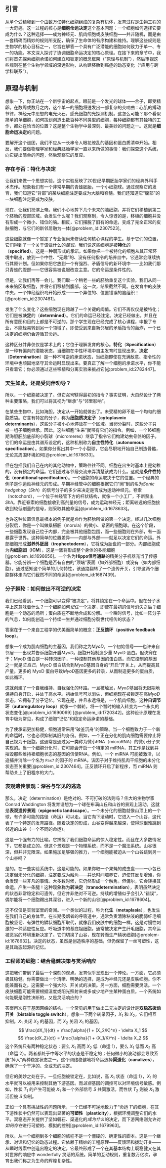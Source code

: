 ## 引言
从单个受精卵到一个由数万亿特化细胞组成的复杂有机体，发育过程是生物工程的一大奇迹。这一过程的核心是**细胞命运决定**这个基本问题：一个细胞如何选择它要成为什么？这种选择——成为神经元、肌肉细胞或皮肤细胞——并非随机，而是由一套精确而精妙的规则所支配，确保了生命体的有序构建和维持。理解这些规则是生物学的核心目标之一，它旨在解答一个具有广泛潜能的细胞如何致力于单一、专一的功能。本文深入探讨了协调细胞命运决定的核心原理。在接下来的章节中，我们将首先探索细胞承诺如何建立和锁定的概念框架（“原理与机制”），然后审视这些规则在整个生物学领域的深远影响，从构建胚胎到癌症的动态变化（“应用与跨学科联系”）。

## 原理与机制

想象一下，你正站在一个新宇宙的起点。眼前是一个发光的球体——合子，即受精卵。在数周或数月之内，这个单一的细胞将迸发出一部复杂的交响曲：心肌的搏动节律，神经元中思想的电光火石，感光细胞的光探测机制。这怎么可能？那个看似简单的单细胞，如何策划创造出数百种不同类型的细胞，每种细胞都有其独特的工作，都处在恰当的位置？这是整个生物学中最深刻、最美妙的问题之一。这就是**细胞命运决定**的问题。

要解开这个谜团，我们不应从一长串令人眼花缭乱的基因和蛋白质清单开始。相反，我们要做物理学家和经典胚胎学家一直以来所做的事情：我们探查这个系统，向它提出简单的问题，然后观察它的反应。

### 存在与否：特化与决定

让我们来做一个思想实验，这个实验反映了20世纪早期胚胎学家们的经典外科手术杰作。想象我们有一个非常早期的青蛙胚胎，一个小细胞球。通过观察它的发育，我们知道它“背部”的某块细胞注定要成为大脑和脊髓。我们还知道它“腹部”的一块细胞注定要成为皮肤。

现在，让我们扮演上帝。我们小心地剪下几个未来的脑细胞，并将它们移植到第二个胚胎的腹部区域。会发生什么呢？我们观察到，令人惊讶的是，移植的细胞并没有形成一个微小、错位的脑。相反，它们摆脱了旧有的命运，变成了完全正常的皮肤细胞，与它们的新邻居融为一体[@problem_id:2307523]。

这些细胞就像一个暂定了专业但尚未修读任何核心课程的学生。基于它们的位置，它们得到了一个关于该做什么的*建议*。我们说这些细胞是被**特化**的（**specified**）。这是一种弱形式的承诺。如果你把一个被特化的细胞从其正常环境中取出，放到一个中性、“无趣”的、没有任何指令的培养皿中，它通常会继续执行其原计划。但如果你把它放到一个有强烈、矛盾信号的新环境中——比如我们那只青蛙的腹部——它很容易被说服改变主意。它的命运是条件性的。

但是，让我们再等一会儿。我们取一个稍老一些的胚胎重复这个实验。我们从同一未来脑区取细胞，并将它们移植到腹部。这一次，结果截然不同。在发育中的皮肤中央，一个神经组织岛开始形成——一个异位的、位置错误的脑组织！[@problem_id:2307481]。

发生了什么变化？这些细胞现在跨越了一个关键的阈值。它们不再仅仅是被特化；它们是被**决定**的（**determined**）。它们的命运已经注定。决定已经做出，并且在所有意图和目的上都是不可逆的。那个学生现在已经完成了核心课程，申报了专业，不能轻易转到另一个领域了。即使受到来自新邻居的矛盾指令的轰炸，一个已决定的细胞仍会遵循其命运。

这种区分并非仅仅是学术上的；它位于理解发育的核心。**特化**（**Specification**）是一种有偏向的潜能状态，当细胞在中性环境中自主发育时显现出来。**决定**（**Determination**）是一种不可逆的承诺状态，当细胞即使在充满敌意、指令性的环境中也顽固地坚守其命运时显现出来。要真正了解一个细胞的承诺水平，你不能只看着它；你必须通过这些移植和分离实验来挑战它[@problem_id:2782447]。

### 天生如此，还是受同伴劝导？

所以，一个细胞被决定了。但它*如何*获得最初的指令？事实证明，大自然设计了两种主要策略，我们可以将其视为“继承”与“邻里影响”。

在某些生物中，比如海胆，决定从一开始就做出了。未受精的卵不是一个均匀的细胞质袋。它含有特定的分子，称为**细胞质决定子**（**cytoplasmic determinants**），这些分子被小心地停放在一个区域。当卵分裂时，这些分子只被一组子细胞继承。因此，这些细胞“生来”就带有它们的指令。例如，一个16细胞期海胆胚胎底部的小裂球（micromeres）继承了指令它们构建幼虫骨骼的因子。它们的命运是由其谱系设定的，这种机制称为**自主性特化**（**autonomous specification**）。如果你分离出其中一个小裂球，它会尽职地开始自己制造骨骼，无论其周围环境如何[@problem_id:1678633]。

但在包括我们自己在内的其他动物中，策略往往不同。细胞在出生时基本上是幼稚的，没有预定的命运。它们通过与邻居交流来弄清楚该成为什么。这就是**条件性特化**（**conditional specification**）。一个细胞的命运取决于它的位置。一个经典的例子是你运动神经元的形成。早期神经管中的细胞根据它们“闻”到的名为*Sonic hedgehog*（$Shh$）的信号分子的多少来决定是否成为运动神经元。脊索（notochord），一个位于神经管下方的杆状结构，就像一个小工厂，不断泵出$Shh$。靠近脊索的细胞接收到高剂量的信号，成为运动神经元；距离较远的细胞接收到较低剂量的信号，则采取其他命运[@problem_id:1678633]。

也许这种位置信息最根本的例子就是*你*作为胚胎所做的第一个决定。经过几次细胞分裂后，你是一个叫做桑椹胚（morula）的微小、紧密的细胞球。在这个阶段，一些细胞发现自己位于内部，完全被其他细胞包围，而一些细胞则在外部，有一面暴露于世界。这种简单的位置差异——内部与外部——就足以决定它们的命运。外部细胞形成**滋养外胚层**（**trophectoderm**），它将成为胎盘的一部分。内部细胞成为**内细胞团**（**ICM**），这是一簇将形成整个身体的多能细胞[@problem_id:1698656]。一个名为**Hippo信号通路**的精美分子机器充当了传感器。它能分辨一个细胞是否有自由的“顶端”表面（如外部细胞）或没有（如内部细胞）。通过感知这个简单的几何特性，该通路翻转了一个遗传开关，引导这两个细胞群体走向它们截然不同的命运[@problem_id:1687439]。

### 分子棘轮：如何做出不可逆的决定

我们已经看到，一个细胞可以变得“被决定”，将其锁定在一个命运中。但在分子水平上这意味着什么？一个细胞如何*记住*一个决定，即使在最初的信号消失之后？细胞是一个动态的场所；蛋白质在不断地合成和分解。一个瞬时信号，比如一阵分子的气息，如何能创造一个持续一生并通过细胞分裂世代相传的状态？

答案在于一个来自工程学的优美而简单的概念：**正反馈环**（**positive feedback loop**）。

想象一个成为肌肉细胞的主基因，我们称之为*MyoD*。一个初始信号——也许来自邻居——出现并告诉细胞开启*MyoD*。细胞开始制造少量 MyoD 蛋白。但诀窍在于：MyoD 蛋白是一种转录因子，一种控制其他基因的蛋白质。而它控制的基因之一就是*它自己*。MyoD 蛋白结合到*MyoD*基因自身的“开启”开关上，从而提高其产量。更多的 MyoD 蛋白导致*MyoD*基因更多的转录，从而制造更多的蛋白质，如此循环。

这就创建了一个自我维持、自我强化的环路。一旦被触发，*MyoD*基因将无限期地保持自身开启，并处于高水平。初始信号可以消失，但细胞现在被锁定在高*MyoD*状态。它拥有了分子记忆。它现在是，并且永远将是，一个肌肉细胞。这种**自调节环**（**autoregulatory loop**）就像一个棘轮，将一个暂时的输入转变为一个永久的状态变化[@problem_id:1690069] [@problem_id:1720342]。这种设计原理在发育中极为常见，构成了细胞“记忆”和稳定命运承诺的基础。

为了使承诺更加稳健，细胞通常采用“破釜沉舟”的策略。当一个细胞致力于一个新的命运时，它也必须抑制其旧的身份。例如，一个正在分化的肌肉细胞需要停止将自己视为干细胞。这通常是通过另一类称为微小RNA（microRNA）的微小分子来实现的。当一个细胞分化时，它可能会开启一个特定的 miRNA，其工作是找到并摧毁那些维持祖细胞状态的基因的信使RNA。例如，一个 miRNA 可能被激活，以追捕并消除一个名为 `Pax7` 的因子的 mRNA，该因子对于维持肌肉干细胞的未分化状态至关重要[@problem_id:2307464]。正反馈环开启了新程序，而 miRNA 则帮助关上了旧程序的大门。

### 表观遗传景观：深谷与罕见的逃逸

那么，决定（determination）是绝对的、不可打破的法则吗？伟大的生物学家 Conrad Waddington 将发育设想为一个球在布满山丘和山谷的景观上滚动。这就是**表观遗传景观**（**epigenetic landscape**）。一个未分化的细胞就像山顶上的一个球，有许多可能的路径（命运）可以走。当它向下滚动时，它进入一个山谷，这代表了一个特定的发育路径。随着决定的形成，山谷变得越来越深，使得球很难跳到邻近的山谷（一个不同的命运）。

这是一个强有力的比喻。它捕捉了我们细胞命运的惊人稳定性。而且在大多数情况下，它都是成立的。但这个景观是一个物理系统，而不是一个魔法系统。山谷很深，但并非无限深。如果施加足够强的推力，一个细胞能被迫从一个山谷跳到另一个山谷吗？

是的。在一些实验系统中，这是可能的。如果你取一个果蝇的成虫盘——一小包已决定但未分化的细胞，注定要成为触角——并长时间培养它，迫使其反复增殖，你会发现一些非凡的事情。大多数时候，它仍然形成一个触角。但偶尔，它会转换其命运，产生一条腿！这种现象称为**转决定**（**transdetermination**），表明虽然决定的状态非常稳定和可遗传，但它并非绝对不可逆。持续的增殖似乎会引入“错误”，偶尔能将一个细胞踢出其深谷，进入一个新的山谷[@problem_id:1678604]。

这不仅仅是实验室里的奇闻。一个类似的过程，称为**化生**（**metaplasia**），也发生在我们自己的身体里。在长期吸烟者的呼吸道中，通常负责清除粘液的脆弱纤毛细胞被坚韧、有弹性的鳞状细胞所取代，就像我们皮肤中的细胞一样。这是对慢性刺激的一种适应性反应。呼吸道中的基底祖细胞，通常被决定产生纤毛细胞，其命运被恶劣的环境重新决定了。它们切换了山谷，现在转而生产鳞状细胞[@problem-id:1678632]。决定的状态，虽然是创造秩序的基础，但仍保留了一丝可塑性，这是其动态起源的记忆。

### 工程师的细胞：结合稳健决策与灵活响应

这把我们带到了最后一个深刻的观点。发育似乎呈现出一个悖论。一方面，它必须极其稳健。你需要做出一个清晰、明确的选择，是成为神经元还是皮肤细胞。你不能兼而有之。这需要一个强大的、开关式的决策。另一方面，细胞需要灵活。一个皮肤细胞可能需要根据温度或阳光照射来或多或少地产生某种蛋白质。一个系统如何能既是刚性决断的，又是灵活响应的？

答案再次在于基因网络的结构。一个常见的用于做出二元决定的设计是**双稳态拨动开关**（**bistable toggle switch**）。想象一下两个转录因子，$X_1$ 和 $X_2$，它们相互抑制。$X_1$ 关闭 $X_2$ 的基因，而 $X_2$ 关闭 $X_1$ 的基因。
$$
\frac{dX_1}{dt} = \frac{\alpha}{1 + (X_2/K)^n} - \delta X_1
$$
$$
\frac{dX_2}{dt} = \frac{\alpha}{1 + (X_1/K)^n} - \delta X_2
$$
这个系统只有两种稳定状态：要么 $X_1$ 高而 $X_2$ 低（命运 1），要么 $X_1$ 低而 $X_2$ 高（命运 2）。两者都处于中等水平的状态是不稳定的；任何微小的波动都会导致系统“掉入”两种稳定状态之一。这个网络稳健地将命运选择**渠道化**（**canalizes**），确保了一个干净的、全或无的决定。

但它的美妙之处在于。一旦细胞被锁定在，比如说，高 $X_1$ 状态（命运 1），$X_1$ 的水平就可以被用来控制其他下游基因。而*这些*基因的调控可以对环境信号敏感。例如，性状 $T_1$ 的产生可能被 $X_1$ 和一个外部信号 $S$ 共同激活，而性状 $T_2$ 则被 $X_1$ 激活但被 $S$ 抑制。

正如一个具有挑战性的问题所示，一个已经不可逆地致力于“命运 1”的细胞，在其下游性状中仍然可以表现出显著的**可塑性**（**plasticity**），根据环境调整它们的水平。双稳态开关提供了坚如磐石、渠道化的*成为什么*的决定，而下游网络则允许对*如何存在*进行可塑的、模拟的控制[@problem_id:1679963]。

所以，从一个细胞到多个细胞的旅程不是一个僵硬的、确定性的脚本。这是一个继承、对话和记忆的动态过程。它依赖于精妙的工程原理——反馈环和拨动开关——从瞬时线索中创造出稳定的决定。它最终形成了一个在其基本结构上既稳健又在其对世界的响应中 wonderfully 灵活的系统。简单的互动规则，重复数万亿次，孕育出我们称之为生命的辉煌复杂性。

